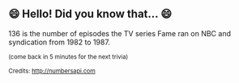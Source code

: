 ## 😄 Hello! Did you know that... 😄
136 is the number of episodes the TV series Fame ran on NBC and syndication from 1982 to 1987.

<sup>(come back in 5 minutes for the next trivia)</sup>


<sup>Credits: http://numbersapi.com</sup>
